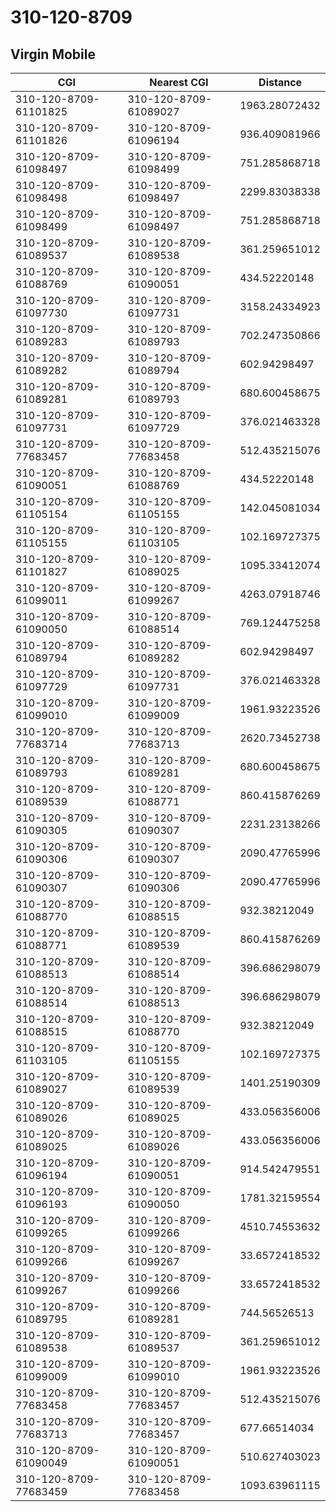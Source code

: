 # 310-120-8709
## Virgin Mobile


| CGI | Nearest CGI | Distance |
|-----|-------------|----------|
| 310-120-8709-61101825 | 310-120-8709-61089027 | 1963.28072432 |
| 310-120-8709-61101826 | 310-120-8709-61096194 | 936.409081966 |
| 310-120-8709-61098497 | 310-120-8709-61098499 | 751.285868718 |
| 310-120-8709-61098498 | 310-120-8709-61098497 | 2299.83038338 |
| 310-120-8709-61098499 | 310-120-8709-61098497 | 751.285868718 |
| 310-120-8709-61089537 | 310-120-8709-61089538 | 361.259651012 |
| 310-120-8709-61088769 | 310-120-8709-61090051 | 434.52220148 |
| 310-120-8709-61097730 | 310-120-8709-61097731 | 3158.24334923 |
| 310-120-8709-61089283 | 310-120-8709-61089793 | 702.247350866 |
| 310-120-8709-61089282 | 310-120-8709-61089794 | 602.94298497 |
| 310-120-8709-61089281 | 310-120-8709-61089793 | 680.600458675 |
| 310-120-8709-61097731 | 310-120-8709-61097729 | 376.021463328 |
| 310-120-8709-77683457 | 310-120-8709-77683458 | 512.435215076 |
| 310-120-8709-61090051 | 310-120-8709-61088769 | 434.52220148 |
| 310-120-8709-61105154 | 310-120-8709-61105155 | 142.045081034 |
| 310-120-8709-61105155 | 310-120-8709-61103105 | 102.169727375 |
| 310-120-8709-61101827 | 310-120-8709-61089025 | 1095.33412074 |
| 310-120-8709-61099011 | 310-120-8709-61099267 | 4263.07918746 |
| 310-120-8709-61090050 | 310-120-8709-61088514 | 769.124475258 |
| 310-120-8709-61089794 | 310-120-8709-61089282 | 602.94298497 |
| 310-120-8709-61097729 | 310-120-8709-61097731 | 376.021463328 |
| 310-120-8709-61099010 | 310-120-8709-61099009 | 1961.93223526 |
| 310-120-8709-77683714 | 310-120-8709-77683713 | 2620.73452738 |
| 310-120-8709-61089793 | 310-120-8709-61089281 | 680.600458675 |
| 310-120-8709-61089539 | 310-120-8709-61088771 | 860.415876269 |
| 310-120-8709-61090305 | 310-120-8709-61090307 | 2231.23138266 |
| 310-120-8709-61090306 | 310-120-8709-61090307 | 2090.47765996 |
| 310-120-8709-61090307 | 310-120-8709-61090306 | 2090.47765996 |
| 310-120-8709-61088770 | 310-120-8709-61088515 | 932.38212049 |
| 310-120-8709-61088771 | 310-120-8709-61089539 | 860.415876269 |
| 310-120-8709-61088513 | 310-120-8709-61088514 | 396.686298079 |
| 310-120-8709-61088514 | 310-120-8709-61088513 | 396.686298079 |
| 310-120-8709-61088515 | 310-120-8709-61088770 | 932.38212049 |
| 310-120-8709-61103105 | 310-120-8709-61105155 | 102.169727375 |
| 310-120-8709-61089027 | 310-120-8709-61089539 | 1401.25190309 |
| 310-120-8709-61089026 | 310-120-8709-61089025 | 433.056356006 |
| 310-120-8709-61089025 | 310-120-8709-61089026 | 433.056356006 |
| 310-120-8709-61096194 | 310-120-8709-61090051 | 914.542479551 |
| 310-120-8709-61096193 | 310-120-8709-61090050 | 1781.32159554 |
| 310-120-8709-61099265 | 310-120-8709-61099266 | 4510.74553632 |
| 310-120-8709-61099266 | 310-120-8709-61099267 | 33.6572418532 |
| 310-120-8709-61099267 | 310-120-8709-61099266 | 33.6572418532 |
| 310-120-8709-61089795 | 310-120-8709-61089281 | 744.56526513 |
| 310-120-8709-61089538 | 310-120-8709-61089537 | 361.259651012 |
| 310-120-8709-61099009 | 310-120-8709-61099010 | 1961.93223526 |
| 310-120-8709-77683458 | 310-120-8709-77683457 | 512.435215076 |
| 310-120-8709-77683713 | 310-120-8709-77683457 | 677.66514034 |
| 310-120-8709-61090049 | 310-120-8709-61090051 | 510.627403023 |
| 310-120-8709-77683459 | 310-120-8709-77683458 | 1093.63961115 |
